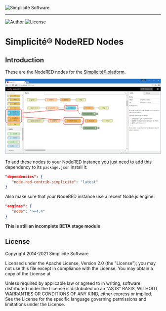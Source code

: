 ![Simplicit&eacute; Software](https://www.simplicite.io/resources/logos/logo250.png)
***

<a href="https://www.simplicite.io"><img src="https://img.shields.io/badge/author-Simplicite_Software-blue.svg?style=flat-square" alt="Author"></a>&nbsp;<img src="https://img.shields.io/badge/license-Apache--2.0-orange.svg?style=flat-square" alt="License">

Simplicit&eacute;&reg; NodeRED Nodes
====================================

Introduction
------------

These are the NodeRED nodes for the [Simplicit&eacute;&reg; platform](http://www.simplicitesoftware.com).

![Simplicit&eacute;&reg; NodeRED nodes](https://raw.githubusercontent.com/simplicitesoftware/nodered-nodes/master/snapshot.png)

To add these nodes to your NodeRED instance you just need to add this dependency to its `package.json` install it:

```json
"dependencies": {
   "node-red-contrib-simplicite": "latest"
}
```

Also make sure that your NodeRED instance use a recent Node.js engine:

```json
"engines": {
   "node": ">=4.4"
}
```

**This is still an incomplete __BETA__ stage module**

License
-------

Copyright 2014-2021 Simplicit&eacute; Software

Licensed under the Apache License, Version 2.0 (the "License");
you may not use this file except in compliance with the License.
You may obtain a copy of the License at

[](http://www.apache.org/licenses/LICENSE-2.0)

Unless required by applicable law or agreed to in writing, software
distributed under the License is distributed on an "AS IS" BASIS,
WITHOUT WARRANTIES OR CONDITIONS OF ANY KIND, either express or implied.
See the License for the specific language governing permissions and
limitations under the License.
